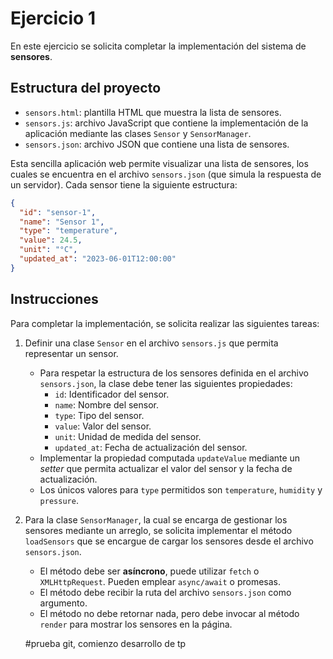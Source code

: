 # Ejercicio 1

En este ejercicio se solicita completar la implementación del sistema de **sensores**.

## Estructura del proyecto

- `sensors.html`: plantilla HTML que muestra la lista de sensores.
- `sensors.js`: archivo JavaScript que contiene la implementación de la aplicación mediante las clases `Sensor` y `SensorManager`.
- `sensors.json`: archivo JSON que contiene una lista de sensores.

Esta sencilla aplicación web permite visualizar una lista de sensores, los cuales se encuentra en el archivo `sensors.json` (que simula la respuesta de un servidor). Cada sensor tiene la siguiente estructura:

```json
{
  "id": "sensor-1",
  "name": "Sensor 1",
  "type": "temperature",
  "value": 24.5,
  "unit": "°C",
  "updated_at": "2023-06-01T12:00:00"
}
```

## Instrucciones

Para completar la implementación, se solicita realizar las siguientes tareas:

1. Definir una clase `Sensor` en el archivo `sensors.js` que permita representar un sensor.
    - Para respetar la estructura de los sensores definida en el archivo `sensors.json`, la clase debe tener las siguientes propiedades:
        - `id`: Identificador del sensor.
        - `name`: Nombre del sensor.
        - `type`: Tipo del sensor.
        - `value`: Valor del sensor.
        - `unit`: Unidad de medida del sensor.
        - `updated_at`: Fecha de actualización del sensor.
    - Implementar la propiedad computada `updateValue` mediante un *setter* que permita actualizar el valor del sensor y la fecha de actualización.
    - Los únicos valores para `type` permitidos son `temperature`, `humidity` y `pressure`.
2. Para la clase `SensorManager`, la cual se encarga de gestionar los sensores mediante un arreglo, se solicita implementar el método `loadSensors` que se encargue de cargar los sensores desde el archivo `sensors.json`.
    - El método debe ser **asíncrono**, puede utilizar `fetch` o `XMLHttpRequest`. Pueden emplear `async/await` o promesas.
    - El método debe recibir la ruta del archivo `sensors.json` como argumento.
    - El método no debe retornar nada, pero debe invocar al método `render` para mostrar los sensores en la página.

    #prueba git, comienzo desarrollo de tp